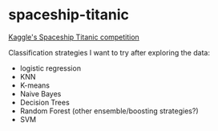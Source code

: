 # spaceship-titanic
[Kaggle's Spaceship Titanic competition](https://www.kaggle.com/c/spaceship-titanic/overview)

Classification strategies I want to try after exploring the data:
- logistic regression
- KNN
- K-means
- Naive Bayes
- Decision Trees
- Random Forest (other ensemble/boosting strategies?)
- SVM